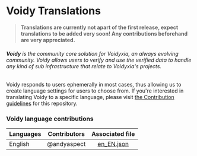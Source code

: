 # Voidy Translations

> **Translations are currently not apart of the first release, expect translations to be added very soon! Any contributions beforehand are very appreciated.**

###### **Voidy** is the community core solution for Voidyxia, an always evolving community. Voidy allows users to verify and use the verified data to handle any kind of sub infrastructure that relate to Voidyxia's projects.

Voidy responds to users ephemerally in most cases, thus allowing us to create language settings for users to choose from. If you're interested in translating Voidy to a specific language, please visit [the Contribution guidelines](docs/contributing.md) for this repository.

### Voidy language contributions

| Languages      |  Contributors |        Associated file        | 
| :---           |    :-----:    |            :-----:            |
| English        |  @andyaspect  | [en_EN.json](lang/en-EN.json) |